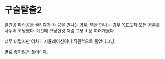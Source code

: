 # 구슬탈출2

빨간공 파란공을 굴리다가 각 공을 만나는 경우, 벽을 만나는 경우 목표도착 모든 경우를 나누어 코딩했다. 예전에 코딩한것 처럼 그냥 if 문 여러개썼다

너무 더럽지만 어차피 시뮬레이션이니 직관적으로 풀었다그냥.

별로 좋지않은 풀이이다.